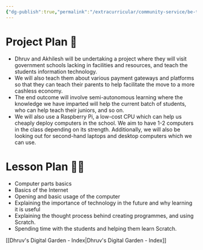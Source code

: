 ```yaml
---
{"dg-publish":true,"permalink":"/extracurricular/community-service/be-the-change/first-iteration-of-lesson-and-project-plan/","dgHomeLink":true,"dgPassFrontmatter":true}
---
```


# Project Plan 📓
- Dhruv and Akhilesh will be undertaking a project where they will visit government schools lacking in facilities and resources, and teach the students information technology.
- We will also teach them about various payment gateways and platforms so that they can teach their parents to help facilitate the move to a more cashless economy.
- The end outcome will involve semi-autonomous learning where the knowledge we have imparted will help the current batch of students, who can help teach their juniors, and so on.
- We will also use a Raspberry Pi, a low-cost CPU which can help us cheaply deploy computers in the school. We aim to have 1-2 computers in the class depending on its strength. Additionally, we will also be looking out for second-hand laptops and desktop computers which we can use.

# Lesson Plan 👨‍🏫
- Computer parts basics
- Basics of the Internet
- Opening and basic usage of the computer
- Explaining the importance of technology in the future and why learning it is useful
- Explaining the thought process behind creating programmes, and using Scratch.
- Spending time with the students and helping them learn Scratch.


[[Dhruv's Digital Garden - Index|Dhruv's Digital Garden - Index]]